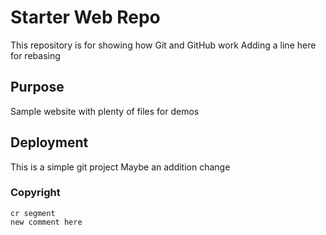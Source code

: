 # Starter Web Repo

This repository is for showing how Git and GitHub work
Adding a line here for rebasing

## Purpose

Sample website with plenty of files for demos

## Deployment

This is a simple git project
Maybe an addition change

### Copyright
    cr segment
    new comment here